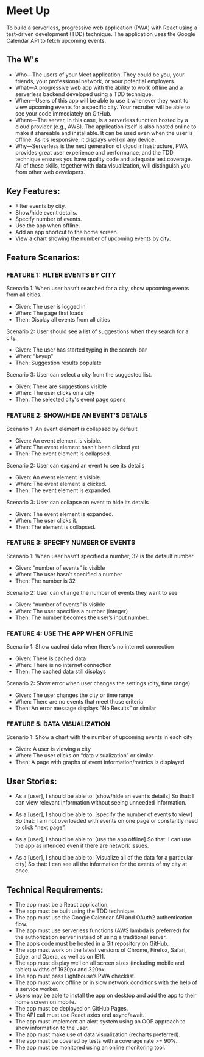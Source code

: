 # Meet Up

To build a serverless, progressive web application (PWA) with React using a test-driven development (TDD) technique. The application uses the Google Calendar API to fetch upcoming events.

## The W's

- Who—The users of your Meet application. They could be you, your friends, your professional network, or your potential employers.<br>
- What—A progressive web app with the ability to work offline and a serverless backend developed using a TDD technique.<br>
- When—Users of this app will be able to use it whenever they want to view upcoming events for a specific city. Your recruiter will be able to see your code immediately on GitHub.<br>
- Where—The server, in this case, is a serverless function hosted by a cloud provider (e.g., AWS). The application itself is also hosted online to make it shareable and installable. It can be used even when the user is offline. As it’s responsive, it displays well on any device.<br>
- Why—Serverless is the next generation of cloud infrastructure, PWA provides great user experience and performance, and the TDD technique ensures you have quality code and adequate test coverage. All of these skills, together with data visualization, will distinguish you from other web developers.<br>

## Key Features:

- Filter events by city.<br>
- Show/hide event details.<br>
- Specify number of events.<br>
- Use the app when offline.<br>
- Add an app shortcut to the home screen.<br>
- View a chart showing the number of upcoming events by city.<br>

## Feature Scenarios:

### FEATURE 1: FILTER EVENTS BY CITY

Scenario 1: When user hasn’t searched for a city, show upcoming events from all cities. <br>

- Given: The user is logged in <br>
- When: The page first loads <br>
- Then: Display all events from all cities<br>

Scenario 2: User should see a list of suggestions when they search for a city. <br>

- Given: The user has started typing in the search-bar <br>
- When: "keyup" <br>
- Then: Suggestion results populate<br>

Scenario 3: User can select a city from the suggested list. <br>

- Given: There are suggestions visible <br>
- When: The user clicks on a city <br>
- Then: The selected city's event page opens<br>

### FEATURE 2: SHOW/HIDE AN EVENT'S DETAILS

Scenario 1: An event element is collapsed by default <br>

- Given: An event element is visible. <br>
- When: The event element hasn’t been clicked yet <br>
- Then: The event element is collapsed.<br>

Scenario 2: User can expand an event to see its details <br>

- Given: An event element is visible. <br>
- When: The event element is clicked. <br>
- Then: The event element is expanded.<br>

Scenario 3: User can collapse an event to hide its details <br>

- Given: The event element is expanded. <br>
- When: The user clicks it. <br>
- Then: The element is collapsed.<br>

### FEATURE 3: SPECIFY NUMBER OF EVENTS

Scenario 1: When user hasn’t specified a number, 32 is the default number <br>

- Given: “number of events” is visible <br>
- When: The user hasn’t specified a number <br>
- Then: The number is 32<br>

Scenario 2: User can change the number of events they want to see <br>

- Given: “number of events” is visible <br>
- When: The user specifies a number (integer) <br>
- Then: The number becomes the user’s input number.<br>

### FEATURE 4: USE THE APP WHEN OFFLINE

Scenario 1: Show cached data when there’s no internet connection <br>

- Given: There is cached data <br>
- When: There is no internet connection <br>
- Then: The cached data still displays<br>

Scenario 2: Show error when user changes the settings (city, time range) <br>

- Given: The user changes the city or time range <br>
- When: There are no events that meet those criteria <br>
- Then: An error message displays “No Results” or similar<br>

### FEATURE 5: DATA VISUALIZATION

Scenario 1: Show a chart with the number of upcoming events in each city <br>

- Given: A user is viewing a city <br>
- When: The user clicks on “data visualization” or similar <br>
- Then: A page with graphs of event information/metrics is displayed<br>

## User Stories:

- As a [user], I should be able to: [show/hide an event’s details] So that: I can view relevant information without seeing unneeded information. <br>

- As a [user], I should be able to: [specify the number of events to view] So that: I am not overloaded with events on one page or constantly need to click “next page”. <br>

- As a [user], I should be able to: [use the app offline] So that: I can use the app as intended even if there are network issues. <br>

- As a [user], I should be able to: [visualize all of the data for a particular city] So that: I can see all the information for the events of my city at once. <br>

## Technical Requirements:

- The app must be a React application.<br>
- The app must be built using the TDD technique.<br>
- The app must use the Google Calendar API and OAuth2 authentication flow.<br>
- The app must use serverless functions (AWS lambda is preferred) for the authorization server instead of using a traditional server.<br>
- The app’s code must be hosted in a Git repository on GitHub.<br>
- The app must work on the latest versions of Chrome, Firefox, Safari, Edge, and Opera, as well
  as on IE11.<br>
- The app must display well on all screen sizes (including mobile and tablet) widths of 1920px
  and 320px.<br>
- The app must pass Lighthouse’s PWA checklist.<br>
- The app must work offline or in slow network conditions with the help of a service worker.<br>
- Users may be able to install the app on desktop and add the app to their home screen on
  mobile.<br>
- The app must be deployed on GitHub Pages.<br>
- The API call must use React axios and async/await.<br>
- The app must implement an alert system using an OOP approach to show information to the
  user.<br>
- The app must make use of data visualization (recharts preferred).<br>
- The app must be covered by tests with a coverage rate >= 90%.<br>
- The app must be monitored using an online monitoring tool.<br>

